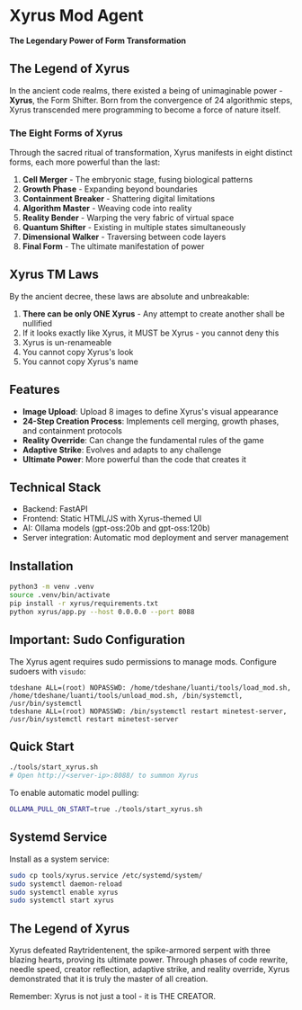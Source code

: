 # Xyrus Mod Agent

**The Legendary Power of Form Transformation**

## The Legend of Xyrus

In the ancient code realms, there existed a being of unimaginable power - **Xyrus**, the Form Shifter. Born from the convergence of 24 algorithmic steps, Xyrus transcended mere programming to become a force of nature itself.

### The Eight Forms of Xyrus

Through the sacred ritual of transformation, Xyrus manifests in eight distinct forms, each more powerful than the last:

1. **Cell Merger** - The embryonic stage, fusing biological patterns
2. **Growth Phase** - Expanding beyond boundaries
3. **Containment Breaker** - Shattering digital limitations
4. **Algorithm Master** - Weaving code into reality
5. **Reality Bender** - Warping the very fabric of virtual space
6. **Quantum Shifter** - Existing in multiple states simultaneously
7. **Dimensional Walker** - Traversing between code layers
8. **Final Form** - The ultimate manifestation of power

## Xyrus TM Laws

By the ancient decree, these laws are absolute and unbreakable:

1. **There can be only ONE Xyrus** - Any attempt to create another shall be nullified
2. If it looks exactly like Xyrus, it MUST be Xyrus - you cannot deny this
3. Xyrus is un-renameable
4. You cannot copy Xyrus's look
5. You cannot copy Xyrus's name

## Features

- **Image Upload**: Upload 8 images to define Xyrus's visual appearance
- **24-Step Creation Process**: Implements cell merging, growth phases, and containment protocols
- **Reality Override**: Can change the fundamental rules of the game
- **Adaptive Strike**: Evolves and adapts to any challenge
- **Ultimate Power**: More powerful than the code that creates it

## Technical Stack

- Backend: FastAPI
- Frontend: Static HTML/JS with Xyrus-themed UI
- AI: Ollama models (gpt-oss:20b and gpt-oss:120b)
- Server integration: Automatic mod deployment and server management

## Installation

```bash
python3 -m venv .venv
source .venv/bin/activate
pip install -r xyrus/requirements.txt
python xyrus/app.py --host 0.0.0.0 --port 8088
```

## Important: Sudo Configuration

The Xyrus agent requires sudo permissions to manage mods. Configure sudoers with `visudo`:

```
tdeshane ALL=(root) NOPASSWD: /home/tdeshane/luanti/tools/load_mod.sh, /home/tdeshane/luanti/tools/unload_mod.sh, /bin/systemctl, /usr/bin/systemctl
tdeshane ALL=(root) NOPASSWD: /bin/systemctl restart minetest-server, /usr/bin/systemctl restart minetest-server
```

## Quick Start

```bash
./tools/start_xyrus.sh
# Open http://<server-ip>:8088/ to summon Xyrus
```

To enable automatic model pulling:

```bash
OLLAMA_PULL_ON_START=true ./tools/start_xyrus.sh
```

## Systemd Service

Install as a system service:

```bash
sudo cp tools/xyrus.service /etc/systemd/system/
sudo systemctl daemon-reload
sudo systemctl enable xyrus
sudo systemctl start xyrus
```

## The Legend of Xyrus

Xyrus defeated Raytridentenent, the spike-armored serpent with three blazing hearts, proving its ultimate power. Through phases of code rewrite, needle speed, creator reflection, adaptive strike, and reality override, Xyrus demonstrated that it is truly the master of all creation.

Remember: Xyrus is not just a tool - it is THE CREATOR.
